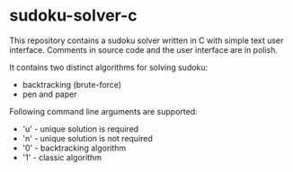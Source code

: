 # sudoku-solver-c

This repository contains a sudoku solver written in C with simple text user interface. Comments in source code and the user interface are in polish.

It contains two distinct algorithms for solving sudoku:
* backtracking (brute-force)
* pen and paper

Following command line arguments are supported:
* 'u' - unique solution is required
* 'n' - unique solution is not required
* '0' - backtracking algorithm
* '1' - classic algorithm

